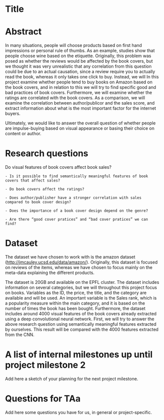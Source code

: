# Title

# Abstract
In many situations, people will choose products based on first hand impressions or personal rule of thumbs. As an example, studies show that people choose wine based on the etiquette. Originally, this problem was posed as whether the reviews would be affected by the book covers, but we thought it was very unrealistic that any correlation from this question could be due to an actual causation, since a review require you to actually read the book, whereas it only takes one click to buy. 
Instead, we will In this project examine whether people tend to buy books on Amazon based on the book covers, and in relation to this we will try to find specific good and bad practices of book covers. Furthermore, we will examine whether the ratings are correlated with the book covers. 
As a comparison, we will examine the correlation between author/publicor and the sales score, and extract information about what is the most important factor for the internet buyers. 

Ultimately, we would like to answer the overall question of whether people are impulse-buying based on visual appearance or basing their choice on content or author.

# Research questions
Do visual features of book covers affect book sales?

	- Is it possible to find semantically meaningful features of book covers that affect sales? 

	- Do book covers affect the ratings?

	- Does author/publisher have a stronger correlation with sales compared to book cover design?	

	- Does the importance of a book cover design depend on the genre?

	- Are there “good cover pratices” and “bad cover pratices” we can find? 

# Dataset
The dataset we have chosen to work with is the amazon dataset (http://jmcauley.ucsd.edu/data/amazon/). Originally, this dataset is focused on reviews of the items, whereas we have chosen to focus mainly on the meta-data explaining the different products. 

The dataset is 20GB and available on the EPFL cluster. The dataset includes information on several categories, but we will throughout this project focus on books. Variables as the ID, the price, the title, and the category are available and will be used. An important variable is the Sales rank, which is a popularity measure within the main category, and it is based on the number of times the book has been bought. Furthermore, the dataset includes around 4000 visual features of the book covers already extracted using a deep convolutional neural network. First, we will try to answer the above research question using semantically meaningful features extracted by ourselves. This result will be compared with the 4000 features extracted from the CNN.


# A list of internal milestones up until project milestone 2
Add here a sketch of your planning for the next project milestone.

# Questions for TAa
Add here some questions you have for us, in general or project-specific.
